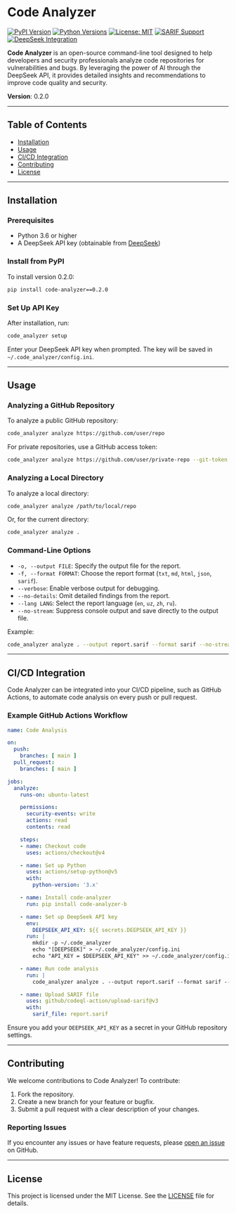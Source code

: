 # Code Analyzer
[![PyPI Version](https://img.shields.io/pypi/v/code-analyzer-b.svg)](https://pypi.org/project/code-analyzer-b/)
[![Python Versions](https://img.shields.io/pypi/pyversions/code-analyzer-b.svg)](https://pypi.org/project/code-analyzer-b/)
[![License: MIT](https://img.shields.io/badge/License-MIT-blue.svg)](https://opensource.org/licenses/MIT)
[![SARIF Support](https://img.shields.io/badge/SARIF-2.1.0-green.svg)](https://docs.github.com/en/code-security/code-scanning/integrating-with-code-scanning/sarif-support-for-code-scanning)
[![DeepSeek Integration](https://img.shields.io/badge/DeepSeek-API-7c3aed.svg)](https://deepseek.com)

**Code Analyzer** is an open-source command-line tool designed to help developers and security professionals analyze code repositories for vulnerabilities and bugs. By leveraging the power of AI through the DeepSeek API, it provides detailed insights and recommendations to improve code quality and security.

**Version**: 0.2.0

---

## Table of Contents

- [Installation](#installation)
- [Usage](#usage)
- [CI/CD Integration](#cicd-integration)
- [Contributing](#contributing)
- [License](#license)

---

## Installation

### Prerequisites

- Python 3.6 or higher
- A DeepSeek API key (obtainable from [DeepSeek](https://www.deepseek.com/))

### Install from PyPI

To install version 0.2.0:

```bash
pip install code-analyzer==0.2.0
```

### Set Up API Key

After installation, run:

```bash
code_analyzer setup
```

Enter your DeepSeek API key when prompted. The key will be saved in `~/.code_analyzer/config.ini`.

---

## Usage

### Analyzing a GitHub Repository

To analyze a public GitHub repository:

```bash
code_analyzer analyze https://github.com/user/repo
```

For private repositories, use a GitHub access token:

```bash
code_analyzer analyze https://github.com/user/private-repo --git-token YOUR_TOKEN
```

### Analyzing a Local Directory

To analyze a local directory:

```bash
code_analyzer analyze /path/to/local/repo
```

Or, for the current directory:

```bash
code_analyzer analyze .
```

### Command-Line Options

- `-o, --output FILE`: Specify the output file for the report.
- `-f, --format FORMAT`: Choose the report format (`txt`, `md`, `html`, `json`, `sarif`).
- `--verbose`: Enable verbose output for debugging.
- `--no-details`: Omit detailed findings from the report.
- `--lang LANG`: Select the report language (`en`, `uz`, `zh`, `ru`).
- `--no-stream`: Suppress console output and save directly to the output file.

Example:

```bash
code_analyzer analyze . --output report.sarif --format sarif --no-stream --lang uz
```

---

## CI/CD Integration

Code Analyzer can be integrated into your CI/CD pipeline, such as GitHub Actions, to automate code analysis on every push or pull request.

### Example GitHub Actions Workflow

```yaml
name: Code Analysis

on:
  push:
    branches: [ main ]
  pull_request:
    branches: [ main ]

jobs:
  analyze:
    runs-on: ubuntu-latest

    permissions:
      security-events: write
      actions: read
      contents: read

    steps:
    - name: Checkout code
      uses: actions/checkout@v4

    - name: Set up Python
      uses: actions/setup-python@v5
      with:
        python-version: '3.x'

    - name: Install code-analyzer
      run: pip install code-analyzer-b

    - name: Set up DeepSeek API key
      env:
        DEEPSEEK_API_KEY: ${{ secrets.DEEPSEEK_API_KEY }}
      run: |
        mkdir -p ~/.code_analyzer
        echo "[DEEPSEEK]" > ~/.code_analyzer/config.ini
        echo "API_KEY = $DEEPSEEK_API_KEY" >> ~/.code_analyzer/config.ini

    - name: Run code analysis
      run: |
        code_analyzer analyze . --output report.sarif --format sarif --no-stream --lang en

    - name: Upload SARIF file
      uses: github/codeql-action/upload-sarif@v3
      with:
        sarif_file: report.sarif
```

Ensure you add your `DEEPSEEK_API_KEY` as a secret in your GitHub repository settings.

---

## Contributing

We welcome contributions to Code Analyzer! To contribute:

1. Fork the repository.
2. Create a new branch for your feature or bugfix.
3. Submit a pull request with a clear description of your changes.

### Reporting Issues

If you encounter any issues or have feature requests, please [open an issue](https://github.com/BotirBakhtiyarov/code_analyzer-b/issues) on GitHub.

---

## License

This project is licensed under the MIT License. See the [LICENSE](LICENSE) file for details.
